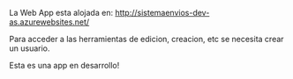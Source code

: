 La Web App esta alojada en: http://sistemaenvios-dev-as.azurewebsites.net/

Para acceder a las herramientas de edicion, creacion, etc se necesita crear un usuario.

Esta es una app en desarrollo!
